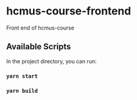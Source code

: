 # hcmus-course-frontend

Front end of hcmus-course

## Available Scripts

In the project directory, you can run:

### `yarn start`

### `yarn build`
